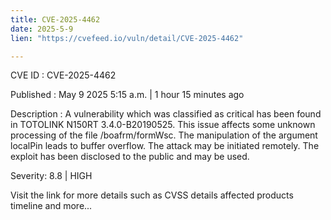 ```yaml
---
title: CVE-2025-4462
date: 2025-5-9
lien: "https://cvefeed.io/vuln/detail/CVE-2025-4462"

---
```


CVE ID : CVE-2025-4462

Published :  May 9
2025
5:15 a.m. | 1 hour
15 minutes ago

Description : A vulnerability
which was classified as critical
has been found in TOTOLINK N150RT 3.4.0-B20190525. This issue affects some unknown processing of the file /boafrm/formWsc. The manipulation of the argument localPin leads to buffer overflow. The attack may be initiated remotely. The exploit has been disclosed to the public and may be used.

Severity: 8.8 | HIGH

Visit the link for more details
such as CVSS details
affected products
timeline
and more...
